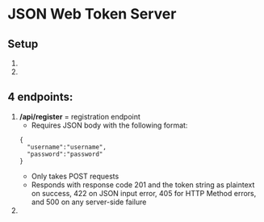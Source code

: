# JSON Web Token Server
## Setup
1. 
2. 
## 4 endpoints:
1. **/api/register** = registration endpoint
   * Requires JSON body with the following format:
    ```
    {
      "username":"username",
      "password":"password"
    }
    ```
    * Only takes POST requests
    * Responds with response code 201 and the token string as plaintext on success, 422 on JSON input error, 405 for HTTP Method errors, and 500 on any server-side failure
 2. 
